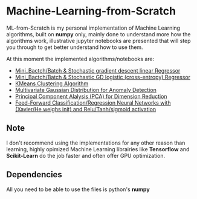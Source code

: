 # Machine-Learning-from-Scratch

ML-from-Scratch is my personal implementation of Machine Learning algorithms, built on **numpy** only, mainly done to understand more how the algorithms
work, illustrative jupyter notebooks are presented that will step you through to get better understand how to use them.

At this moment the implemented algorithms/notebooks are:

- [Mini_Bactch/Batch & Stochastic gradient descent linear Regressor](https://github.com/hbFree/Machine-Learning-from-Scratch/blob/master/LinearReg.ipynb)
- [Mini_Bactch/Batch & Stochastic GD logistic (cross-entropy) Regressor](https://github.com/hbFree/Machine-Learning-from-Scratch/blob/master/LogisticReg.ipynb)
- [KMeans Clustering Algorithm](https://github.com/hbFree/Machine-Learning-from-Scratch/blob/master/KMeans.ipynb)
- [Multivariate Gaussian Distribution for Anomaly Detection](https://github.com/hbFree/Machine-Learning-from-Scratch/blob/master/Mgd.ipynb)
- [Principal Component Alalysis (PCA) for Dimension Reduction](https://github.com/hbFree/Machine-Learning-from-Scratch/blob/master/PCA.py)
- [Feed-Forward Classification/Regression Neural Networks with (Xavier/He weighs init) and Relu/Tanh/sigmoid activation](https://github.com/hbFree/Machine-Learning-from-Scratch/blob/master/NeuralNet.py)
## Note
I don't recommend using the implementations for any other reason than learning, highly opimized Machine Learning librairies like 
**Tensorflow** and **Scikit-Learn** do the job faster and often offer GPU optimization.

## Dependencies
All you need to be able to use the files is python's **numpy**